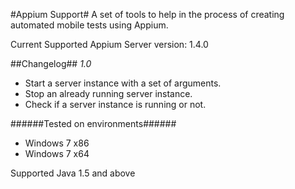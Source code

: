 #Appium Support#
A set of tools to help in the process of creating automated mobile tests using Appium.

Current Supported Appium Server version: 1.4.0

##Changelog##
*1.0*
- Start a server instance with a set of arguments.
- Stop an already running server instance.
- Check if a server instance is running or not. 

######Tested on environments######
- Windows 7 x86
- Windows 7 x64

Supported Java 1.5 and above
